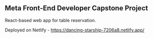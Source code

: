 ## Meta Front-End Developer Capstone Project
React-based web app for table reservation.

Deployed on Netlify -  https://dancing-starship-7206a8.netlify.app/